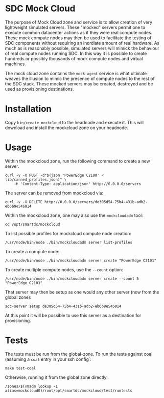 # SDC Mock Cloud

The purpose of Mock Cloud zone and service is to allow creation of very
lightweight simulated servers. These "mocked" servers permit one to execute
common datacenter actions as if they were real compute nodes. These mock
compute nodes may then be used to facilitate the testing of SDC components
without requiring an inordiate amount of real hardware. As much as is
reasonably possible, simulated servers will mimick the behaviour of real
compute nodes running SDC. In this way it is possible to create hundreds or
possibly thousands of mock compute nodes and virtual machines.

The mock cloud zone contains the `mock-agent` service is what ultimate weaves
the illusion to mimic the presence of compute nodes to the rest of the SDC
stack. These mocked servers may be created, destroyed and be used as
provisioning destinations.


# Installation

Copy `bin/create-mockcloud` to the headnode and execute it. This will download
and install the mockcloud zone on your headnode.


# Usage

Within the mockcloud zone, run the following command to create a new server.

    curl -v -X POST -d"$(json 'PowerEdge C2100' < lib/canned_profiles.json)" \
        -H 'Content-Type: application/json' http://0.0.0.0/servers


The server can be removed from mockcloud via:

    curl -v -X DELETE http://0.0.0.0/servers/de305d54-75b4-431b-adb2-eb6b9e546014


Within the mockcloud zone, one may also use the `mockcloudadm` tool:

    cd /opt/smartdc/mockcloud


To list possible profiles for mockcloud compute node creation:

    /usr/node/bin/node ./bin/mockcloudadm server list-profiles


To create a compute node:

    /usr/node/bin/node ./bin/mockcloudadm server create "PowerEdge C2101"


To create multiple compute nodes, use the `--count` option:

    /usr/node/bin/node ./bin/mockcloudadm server create --count 5 "PowerEdge C2101"


That server may then be setup as one would any other server (now from the global zone):

    sdc-server setup de305d54-75b4-431b-adb2-eb6b9e546014


At this point it will be possible to use this server as a destination for
provisioning.


# Tests

The tests must be run from the global-zone. To run the tests against coal
(assuming a `coal` entry in your ssh config`:

    make test-coal


Otherwise, running it from the global zone directly:

    /zones/$(vmadm lookup -1 alias=mockcloud0)/root/opt/smartdc/mockcloud/test/runtests 

